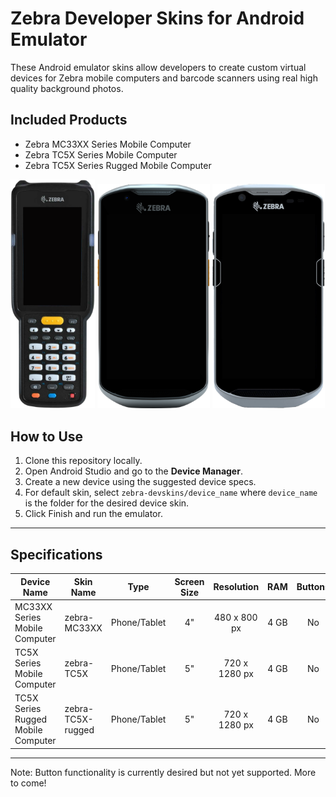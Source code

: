 # Zebra Developer Skins for Android Emulator

These Android emulator skins allow developers to create custom virtual devices for Zebra mobile computers and barcode scanners using real high quality background photos.

## Included Products

* Zebra MC33XX Series Mobile Computer
* Zebra TC5X Series Mobile Computer
* Zebra TC5X Series Rugged Mobile Computer

<img src="./zebra-MC33XX/background.png" alt="preview" width="135"/> <img src="./zebra-TC5X/background.png" alt="preview" width="180"/> <img src="./zebra-TC5X-rugged/background.png" alt="preview" width="180"/>

## How to Use

1. Clone this repository locally.
2. Open Android Studio and go to the **Device Manager**.
3. Create a new device using the suggested device specs.
4. For default skin, select `zebra-devskins/device_name` where `device_name` is the folder for the desired device skin.
5. Click Finish and run the emulator.

---

## Specifications

| Device Name | Skin Name | Type | Screen Size | Resolution | RAM | Buttons | Keyboard | States | Cameras |
| ------- | --- | --- | :---: | :---: | :---: | :---: | :---: | :---: | :---: |
| MC33XX Series Mobile Computer | zebra-MC33XX | Phone/Tablet | 4" | 480 x 800 px | 4 GB | No | Yes | Portrait | No Cameras |
| TC5X Series Mobile Computer | zebra-TC5X | Phone/Tablet | 5" | 720 x 1280 px | 4 GB | No | Yes | Portrait | No Cameras |
| TC5X Series Rugged Mobile Computer | zebra-TC5X-rugged | Phone/Tablet | 5" | 720 x 1280 px | 4 GB | No | Yes | Portrait | No Cameras |

---

Note: Button functionality is currently desired but not yet supported. More to come!

